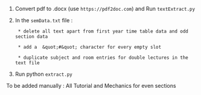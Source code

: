 1. Convert pdf to .docx (use `https://pdf2doc.com`) and Run     `textExtract.py`

2. In the `semData.txt` file :

        * delete all text apart from first year time table data and odd section data

        * add a  &quot;#&quot; character for every empty slot

        * duplicate subject and room entries for double lectures in the text file

3. Run python `extract.py`

To be added manually : All Tutorial and Mechanics for even sections